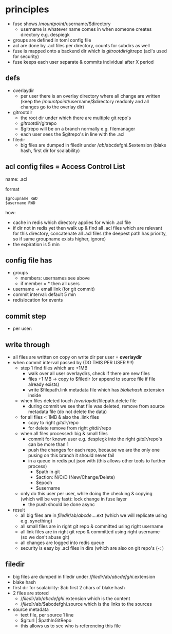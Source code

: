# principles

- fuse shows /$mountpoint/$username/$directory
    - username is whatever name comes in when someone creates directory e.g. despiegk
- groups are defined in toml config file
- acl are done by .acl files per directory, counts for subdirs as well
- fuse is mapped onto a backend dir which is $gitrootdir/$gitrepo (acl's used for security)
- fuse keeps each user separate & commits individual after X period

## defs

- overlaydir
   - per user there is an overlay directory where all change are written (keep the /$mountpoint/$username/$directory readonly and all changes go to the overlay dir)
- gitrootdir
   - the root dir under which there are multiple git repo's
   - $gitrootdir/$gitrepo
   - $gitrepo will be on a branch normally e.g. filemanager
   - each user sees the $gitrepo's in line with the .acl
- filedir
   - big files are dumped in filedir under /$ab/$abcdefghi.$extension   (blake hash, first dir for scalability)

## acl config files = Access Control List

name: .acl

format

```
$groupname RWD
$username RWD
```

how:
- cache in redis which directory applies for which .acl file 
- if dir not in redis yet then walk up & find all .acl files which are relevant for this directory, concatenate all .acl files (the deepest path has priority, so if same groupname exists higher, ignore)
- the expiration is 5 min

## config file has

- groups
  - members: usernames see above
  - if member = * then all users
- username -> email link (for git commit)
- commit interval: default 5 min
- redislocation for events

## commit step

- per user:

## write through

- all files are written on copy on write dir per user = **overlaydir**
- when commit interval passed by (DO THIS PER USER !!!!)
  - step 1 find files which are +1MB
     - walk over all user overlaydirs, check if there are new files
     - files +1 MB -> copy to $filedir (or append to source file if file already exists)
     - write $filepath.link metadata file which has $blakehash.$extension inside
  - when files deleted touch $/overlaydir/$filepath.delete file 
     - during commit we see that file was deleted, remove from source metadata file (do not delete the data)
  - for all files < 1MB & also the .link files
     - copy to right $gitdir/$repo
     - for delete remove from right  $gitdir/$repo
  - when all files processed: big & small files
     - commit for known user e.g. despiegk into the right $gitdir/$repo's can be more than 1
     - push the changes for each repo, because we are the only one pusing on this branch it should never fail
     - in a queue in redis put json with (this allows other tools to further process)
        - $path in git
        - $action: N/C/D  (New/Change/Delete)
        - $epoch
        - $username
   - only do this user per user, while doing the checking & copying (which will be very fast): lock change in fuse layer
      - the push should be done async
- result
  - all big files are in $filedir/$ab/$abcde....$ext  (which we will replicate using e.g. syncthing)
  - all small files are in right git repo & committed using right username
  - all link files  are in right git repo & committed using right username (so we don't abuse git)
  - all changes are logged into redis queue
  - security is easy by .acl files in dirs (which are also on git repo's (-:   )
     
     
## filedir

- big files are dumped in filedir under /$filedir/$ab/$abcdefghi.$extension
- blake hash
- first dir for scalability: $ab first 2 chars of blake hash
- 2 files are stored
   - /$filedir/$ab/$abcdefghi.$extension which is the content
   - /$filedir/$ab/$abcdefghi.source which is the links to the sources
- source metadata
   - text file, per source 1 line
   - $giturl | $pathInGitRepo
   - this allows us to see who is referencing this file
   
  
